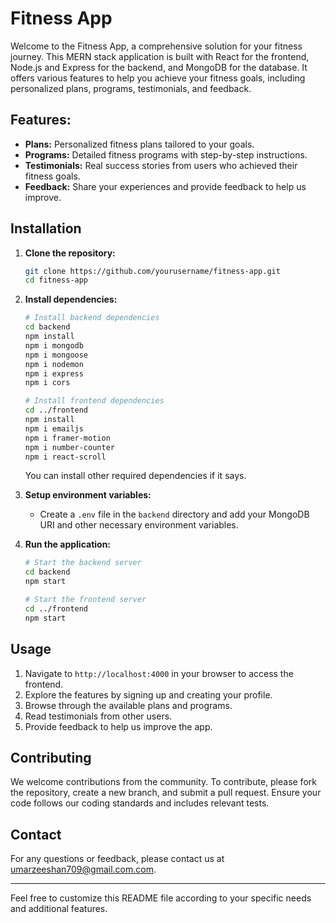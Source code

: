 # Fitness App

Welcome to the Fitness App, a comprehensive solution for your fitness journey. This MERN stack application is built with React for the frontend, Node.js and Express for the backend,
and MongoDB for the database. It offers various features to help you achieve your fitness goals, including personalized plans, programs, testimonials, and feedback.

## Features:

- **Plans:** Personalized fitness plans tailored to your goals.
- **Programs:** Detailed fitness programs with step-by-step instructions.
- **Testimonials:** Real success stories from users who achieved their fitness goals.
- **Feedback:** Share your experiences and provide feedback to help us improve.

## Installation

1. **Clone the repository:**
   ```bash
   git clone https://github.com/yourusername/fitness-app.git
   cd fitness-app
   ```

2. **Install dependencies:**
   ```bash
   # Install backend dependencies
   cd backend
   npm install
   npm i mongodb
   npm i mongoose
   npm i nodemon
   npm i express
   npm i cors
   
   # Install frontend dependencies
   cd ../frontend
   npm install
   npm i emailjs
   npm i framer-motion
   npm i number-counter
   npm i react-scroll
   ```
   You can install other required dependencies if it says.

3. **Setup environment variables:**
   - Create a `.env` file in the `backend` directory and add your MongoDB URI and other necessary environment variables.

4. **Run the application:**
   ```bash
   # Start the backend server
   cd backend
   npm start
   
   # Start the frontend server
   cd ../frontend
   npm start
   ```

## Usage

1. Navigate to `http://localhost:4000` in your browser to access the frontend.
2. Explore the features by signing up and creating your profile.
3. Browse through the available plans and programs.
4. Read testimonials from other users.
5. Provide feedback to help us improve the app.

## Contributing

We welcome contributions from the community. To contribute, please fork the repository, create a new branch, and submit a pull request. Ensure your code follows our coding standards
and includes relevant tests.

## Contact

For any questions or feedback, please contact us at [umarzeeshan709@gmail.com.com](mailto:umarzeeshan709@gmail.com).

---

Feel free to customize this README file according to your specific needs and additional features.
